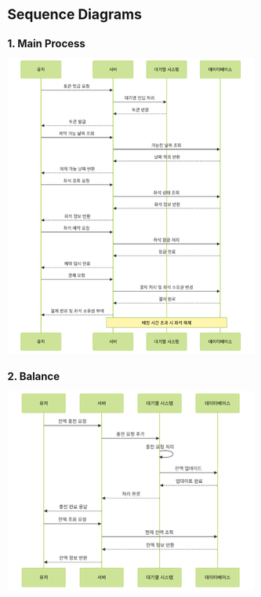 # Sequence Diagrams

## 1. Main Process
![Sequence Diagram of Main Process](./Concert_SeqD_MainProcess.png)

## 2. Balance
![Sequence Diagram of Balance](./Concert_SeqD_Balance.png)

